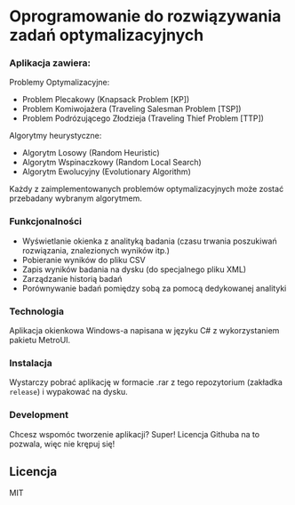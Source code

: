 # Oprogramowanie do rozwiązywania zadań optymalizacyjnych

### Aplikacja zawiera:

Problemy Optymalizacyjne:
  - Problem Plecakowy (Knapsack Problem [KP])
  - Problem Komiwojażera (Traveling Salesman Problem [TSP])
  - Problem Podrózującego Złodzieja (Traveling Thief Problem [TTP])
 
Algorytmy heurystyczne:
  - Algorytm Losowy (Random Heuristic)
  - Algorytm Wspinaczkowy (Random Local Search)
  - Algorytm Ewolucyjny (Evolutionary Algorithm)

Każdy z zaimplementowanych problemów optymalizacyjnych może zostać przebadany wybranym algorytmem.

### Funkcjonalności
  - Wyświetlanie okienka z analityką badania (czasu trwania poszukiwań rozwiązania, znalezionych wyników itp.)
  - Pobieranie wyników do pliku CSV
  - Zapis wyników badania na dysku (do specjalnego pliku XML)
  - Zarządzanie historią badań
  - Porównywanie badań pomiędzy sobą za pomocą dedykowanej analityki

### Technologia

Aplikacja okienkowa Windows-a napisana w języku C# z wykorzystaniem pakietu MetroUI.

### Instalacja

Wystarczy pobrać aplikację w formacie .rar z tego repozytorium (zakładka `release`) i wypakować na dysku.

### Development

Chcesz wspomóc tworzenie aplikacji? Super!
Licencja Githuba na to pozwala, więc nie krępuj się!

Licencja
----

MIT

